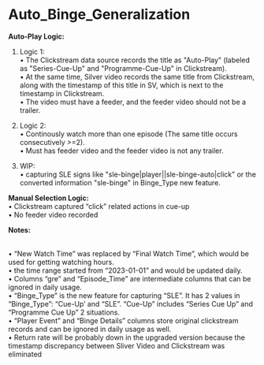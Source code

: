# Auto_Binge_Generalization

**Auto-Play Logic:**
1. Logic 1:
<br /> • The Clickstream data source records the title as "Auto-Play" (labeled as "Series-Cue-Up" and "Programme-Cue-Up" in Clickstream).
<br /> • At the same time, Silver video records the same title from Clickstream, along with the timestamp of this title in SV, which is next to the timestamp in Clickstream.
<br /> • The video must have a feeder, and the feeder video should not be a trailer.

2. Logic 2:
<br /> • Continously watch more than one episode (The same title occurs consecutively >=2).
<br /> • Must has feeder video and the feeder video is not any trailer.

3. WIP:
<br /> • capturing SLE signs like "sle-binge|player||sle-binge-auto|click" or the converted information "sle-binge" in Binge_Type new feature.


**Manual Selection Logic:**
<br /> • Clickstream captured “click” related actions in cue-up
<br /> • No feeder video recorded

**Notes:**

<br />•	“New Watch Time” was replaced by “Final Watch Time”, which would be used for getting watching hours.
<br />•	the time range started from “2023-01-01” and would be updated daily.
<br />•	Columns “gre” and “Episode_Time” are intermediate columns that can be ignored in daily usage.
<br />•	“Binge_Type” is the new feature for capturing “SLE”. It has 2 values in “Binge_Type”: “Cue-Up’ and “SLE”. “Cue-Up” includes “Series Cue Up” and “Programme Cue Up” 2 situations.
<br />•	“Player Event” and “Binge Details” columns store original clickstream records and can be ignored in daily usage as well.
<br />•	Return rate will be probably down in the upgraded version because the timestamp discrepancy between Sliver Video and Clickstream was eliminated 

